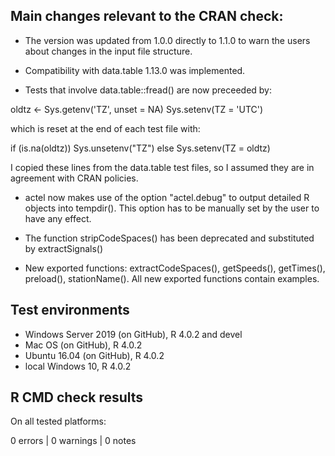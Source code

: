 ## Main changes relevant to the CRAN check:

* The version was updated from 1.0.0 directly to 1.1.0 to
warn the users about changes in the input file structure.

* Compatibility with data.table 1.13.0 was implemented.

* Tests that involve data.table::fread() are now preceeded by:

oldtz <- Sys.getenv('TZ', unset = NA)
Sys.setenv(TZ = 'UTC')

which is reset at the end of each test file with:

if (is.na(oldtz)) Sys.unsetenv("TZ") else Sys.setenv(TZ = oldtz)

I copied these lines from the data.table test files, so
I assumed they are in agreement with CRAN policies.

* actel now makes use of the option "actel.debug" to output
detailed R objects into tempdir(). This option has to be 
manually set by the user to have any effect.

* The function stripCodeSpaces() has been deprecated and
substituted by extractSignals()

* New exported functions: extractCodeSpaces(), getSpeeds(),
getTimes(), preload(), stationName(). All new exported functions 
contain examples.

## Test environments

* Windows Server 2019 (on GitHub), R 4.0.2 and devel
* Mac OS (on GitHub), R 4.0.2
* Ubuntu 16.04 (on GitHub), R 4.0.2
* local Windows 10, R 4.0.2

## R CMD check results

On all tested platforms:

0 errors | 0 warnings | 0 notes
